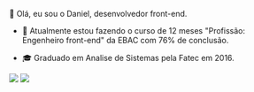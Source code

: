 👋 Olá, eu sou o Daniel, desenvolvedor front-end.

  
- 🌱 Atualmente estou fazendo o curso de 12 meses "Profissão: Engenheiro front-end" da EBAC com 76% de conclusão.

- 🎓 Graduado em Analise de Sistemas pela Fatec em 2016.

<div>
<img src="http://github-readme-stats-xi-six-23.vercel.app/api?username=danijoss&show_icons=true&theme=dracula&include_all_commits=true&count_private=true" />
<img src="http://github-readme-stats-xi-six-23.vercel.app/api/top-langs/?username=danijoss&layout=compact&langs_count=7&theme=dracula" />
</div>


<!--
**danijoss/danijoss** is a ✨ _special_ ✨ repository because its `README.md` (this file) appears on your GitHub profile.

Here are some ideas to get you started:

- 🔭 I’m currently working on ...
- 🌱 I’m currently learning ...
- 👯 I’m looking to collaborate on ...
- 🤔 I’m looking for help with ...
- 💬 Ask me about ...
- 📫 How to reach me: ...
- 😄 Pronouns: ...
- ⚡ Fun fact: ...
-->
